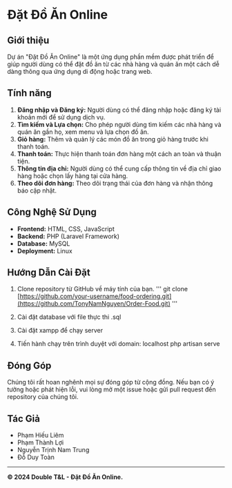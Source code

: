 # Đặt Đồ Ăn Online

## Giới thiệu
Dự án "Đặt Đồ Ăn Online" là một ứng dụng phần mềm được phát triển để giúp người dùng có thể đặt đồ ăn từ các nhà hàng và quán ăn một cách dễ dàng thông qua ứng dụng di động hoặc trang web.

## Tính năng
1. **Đăng nhập và Đăng ký:** Người dùng có thể đăng nhập hoặc đăng ký tài khoản mới để sử dụng dịch vụ.
2. **Tìm kiếm và Lựa chọn:** Cho phép người dùng tìm kiếm các nhà hàng và quán ăn gần họ, xem menu và lựa chọn đồ ăn.
3. **Giỏ hàng:** Thêm và quản lý các món đồ ăn trong giỏ hàng trước khi thanh toán.
4. **Thanh toán:** Thực hiện thanh toán đơn hàng một cách an toàn và thuận tiện.
5. **Thông tin địa chỉ:** Người dùng có thể cung cấp thông tin về địa chỉ giao hàng hoặc chọn lấy hàng tại cửa hàng.
6. **Theo dõi đơn hàng:** Theo dõi trạng thái của đơn hàng và nhận thông báo cập nhật.

## Công Nghệ Sử Dụng
- **Frontend:** HTML, CSS, JavaScript
- **Backend:** PHP (Laravel Framework)
- **Database:** MySQL
- **Deployment:** Linux

## Hướng Dẫn Cài Đặt
1. Clone repository từ GitHub về máy tính của bạn.
'''
git clone [https://github.com/your-username/food-ordering.git](https://github.com/TonyNamNguyen/Order-Food.git)
'''


2. Cài đặt database với file thực thi .sql


3. Cài đặt xampp để chạy server


4. Tiến hành chạy trên trình duyệt với domain: localhost
php artisan serve




## Đóng Góp
Chúng tôi rất hoan nghênh mọi sự đóng góp từ cộng đồng. Nếu bạn có ý tưởng hoặc phát hiện lỗi, vui lòng mở một issue hoặc gửi pull request đến repository của chúng tôi.

## Tác Giả
- Phạm Hiếu Liêm
- Phạm Thành Lợi
- Nguyễn Trịnh Nam Trung
- Đỗ Duy Toàn

---

**© 2024 Double T&L - Đặt Đồ Ăn Online.**

